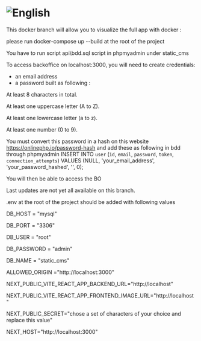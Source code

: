 # ![English](https://flagcdn.com/40x30/gb.png)

This docker branch will allow you to visualize the full app with docker :

please run docker-compose up --build at the root of the project

You have to run script api\bdd.sql script in phpmyadmin under static_cms 

To access backoffice on localhost:3000, you will need to create credentials:

- an email address
- a password built as following :

At least 8 characters in total.

At least one uppercase letter (A to Z).

At least one lowercase letter (a to z).

At least one number (0 to 9).

You must convert this password in a hash on this website https://onlinephp.io/password-hash and add these as following in bdd through phpmyadmin
INSERT INTO `user` (`id`, `email`, `password`, `token`, `connection_attempts`) VALUES (NULL, 'your_email_address', 'your_password_hashed', '', 0);

You will then be able to access the BO

Last updates are not yet all available on this branch.

.env at the root of the project should be added with following values

DB_HOST = "mysql"

DB_PORT = "3306"

DB_USER = "root"

DB_PASSWORD = "admin"

DB_NAME = "static_cms"

ALLOWED_ORIGIN ="http://localhost:3000"

NEXT_PUBLIC_VITE_REACT_APP_BACKEND_URL="http://localhost"

NEXT_PUBLIC_VITE_REACT_APP_FRONTEND_IMAGE_URL="http://localhost"

NEXT_PUBLIC_SECRET="chose a set of characters of your choice and replace this value"

NEXT_HOST="http://localhost:3000"
